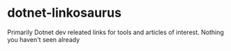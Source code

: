 # dotnet-linkosaurus
Primarily Dotnet dev releated links for tools and articles of interest.  Nothing you haven't seen already
